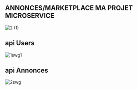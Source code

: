## ANNONCES/MARKETPLACE MA PROJET MICROSERVICE 

![2 (1)](https://user-images.githubusercontent.com/65183563/214961641-dbe7d0f9-a888-45c3-b1f2-122ebb5e5422.gif)


## api Users

![1swg1](https://user-images.githubusercontent.com/65183563/214978876-518d45c6-f377-40ed-8fa1-3f6b66f24a0c.png)

## api Annonces


![2swg](https://user-images.githubusercontent.com/65183563/214978915-f7e5bd66-d6d0-4145-ad5d-35d01850bbe3.png)
